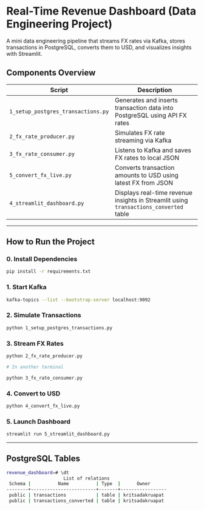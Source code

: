 # Real-Time Revenue Dashboard (Data Engineering Project)

A mini data engineering pipeline that streams FX rates via Kafka, stores transactions in PostgreSQL, converts them to USD, and visualizes insights with Streamlit.

## Components Overview

| Script                             | Description                                                                           |
| ---------------------------------- | ------------------------------------------------------------------------------------- |
| `1_setup_postgres_transactions.py` | Generates and inserts transaction data into PostgreSQL using API FX rates             |
| `2_fx_rate_producer.py`            | Simulates FX rate streaming via Kafka                                                 |
| `3_fx_rate_consumer.py`            | Listens to Kafka and saves FX rates to local JSON                                     |
| `5_convert_fx_live.py`             | Converts transaction amounts to USD using latest FX from JSON                         |
| `4_streamlit_dashboard.py`         | Displays real-time revenue insights in Streamlit using `transactions_converted` table |

---

##  How to Run the Project

### 0. Install Dependencies

```bash
pip install -r requirements.txt
```

### 1. Start Kafka

```bash
kafka-topics --list --bootstrap-server localhost:9092
```

### 2. Simulate Transactions

```bash
python 1_setup_postgres_transactions.py
```

### 3. Stream FX Rates

```bash
python 2_fx_rate_producer.py

# In another terminal

python 3_fx_rate_consumer.py
```

### 4. Convert to USD

```bash
python 4_convert_fx_live.py
```

### 5. Launch Dashboard

```bash
streamlit run 5_streamlit_dashboard.py
```

--- 

## PostgreSQL Tables

```bash
revenue_dashboard=# \dt
                     List of relations
 Schema |          Name          | Type  |      Owner      
--------+------------------------+-------+-----------------
 public | transactions           | table | kritsadakruapat
 public | transactions_converted | table | kritsadakruapat

```
